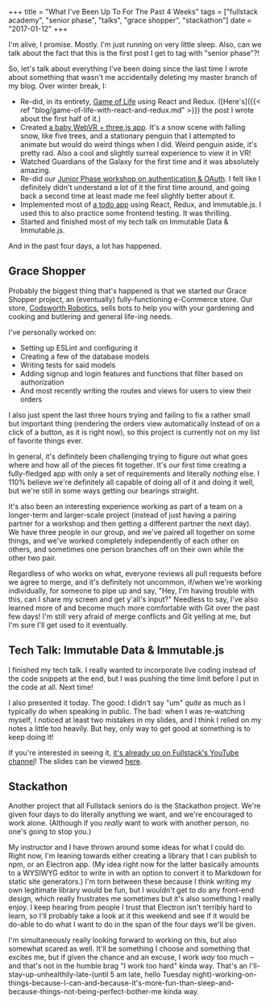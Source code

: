 +++
title = "What I've Been Up To For The Past 4 Weeks"
tags = ["fullstack academy", "senior phase", "talks", "grace shopper", "stackathon"]
date = "2017-01-12"
+++

I'm alive, I promise. Mostly. I'm just running on very little sleep. Also, can we talk about the fact that this is the first post I get to tag with "senior phase"?!

So, let's talk about everything I've been doing since the last time I wrote about something that wasn't me accidentally deleting my master branch of my blog. Over winter break, I:

* Re-did, in its entirety, [Game of Life](https://github.com/bethqiang/game-of-life) using React and Redux. ([Here's]({{< ref "blog/game-of-life-with-react-and-redux.md" >}}) the post I wrote about the first half of it.)
* Created [a baby WebVR + three.js app](https://github.com/bethqiang/vr-winter-wonderland). It's a snow scene with falling snow, like five trees, and a stationary penguin that I attempted to animate but would do weird things when I did. Weird penguin aside, it's pretty rad. Also a cool and slightly surreal experience to view it in VR!
* Watched Guardians of the Galaxy for the first time and it was absolutely amazing.
* Re-did our [Junior Phase workshop on authentication & OAuth](https://github.com/bethqiang/authentication-data-flow). I felt like I definitely didn't understand a lot of it the first time around, and going back a second time at least made me feel slightly better about it.
* Implemented most of [a todo app](https://github.com/bethqiang/todo-react-redux-immutable) using React, Redux, and Immutable.js. I used this to also practice some frontend testing. It was thrilling.
* Started and finished most of my tech talk on Immutable Data & Immutable.js.

And in the past four days, a lot has happened.

## Grace Shopper

Probably the biggest thing that's happened is that we started our Grace Shopper project, an (eventually) fully-functioning e-Commerce store. Our store, [Codsworth Robotics](https://github.com/Codsworth-Robotics/codsworth-robotics), sells bots to help you with your gardening and cooking and butlering and general life-ing needs.

I've personally worked on:

* Setting up ESLint and configuring it
* Creating a few of the database models
* Writing tests for said models
* Adding signup and login features and functions that filter based on authorization
* And most recently writing the routes and views for users to view their orders

I also just spent the last three hours trying and failing to fix a rather small but important thing (rendering the orders view automatically instead of on a click of a button, as it is right now), so this project is currently not on my list of favorite things ever.

In general, it's definitely been challenging trying to figure out what goes where and how all of the pieces fit together. It's our first time creating a fully-fledged app with only a set of requirements and literally *nothing* else. I 110% believe we're definitely all capable of doing all of it and doing it well, but we're still in some ways getting our bearings straight.

It's also been an interesting experience working as part of a team on a longer-term and larger-scale project (instead of just having a pairing partner for a workshop and then getting a different partner the next day). We have three people in our group, and we've paired all together on some things, and we've worked completely independently of each other on others, and sometimes one person branches off on their own while the other two pair.

Regardless of who works on what, everyone reviews all pull requests before we agree to merge, and it's definitely not uncommon, if/when we're working individually, for someone to pipe up and say, "Hey, I'm having trouble with this, can I share my screen and get y'all's input?" Needless to say, I've also learned more of and become much more comfortable with Git over the past few days! I'm still very afraid of merge conflicts and Git yelling at me, but I'm sure I'll get used to it eventually.

## Tech Talk: Immutable Data & Immutable.js

I finished my tech talk. I really wanted to incorporate live coding instead of the code snippets at the end, but I was pushing the time limit before I put in the code at all. Next time!

I also presented it today. The good: I didn't say "um" *quite* as much as I typically do when speaking in public. The bad: when I was re-watching myself, I noticed at least two mistakes in my slides, and I think I relied on my notes a little too heavily. But hey, only way to get good at something is to keep doing it!

If you're interested in seeing it, [it's already up on Fullstack's YouTube channel](https://www.youtube.com/watch?v=IDf-tpuj8Kw)! The slides can be viewed [here](https://speakerdeck.com/bethqiang/immutable-data-and-immutable-dot-js).

## Stackathon

Another project that all Fullstack seniors do is the Stackathon project. We're given four days to do literally anything we want, and we're encouraged to work alone. (Although if you *really* want to work with another person, no one's going to stop you.)

My instructor and I have thrown around some ideas for what I could do. Right now, I'm leaning towards either creating a library that I can publish to npm, or an Electron app. (My idea right now for the latter basically amounts to a WYSIWYG editor to write in with an option to convert it to Markdown for static site generators.) I'm torn between these because I think writing my own legitimate library would be fun, but I wouldn't get to do any front-end design, which really frustrates me sometimes but it's also something I really enjoy. I keep hearing from people I trust that Electron isn't terribly hard to learn, so I'll probably take a look at it this weekend and see if it would be do-able to do what I want to do in the span of the four days we'll be given.

I'm simultaneously really looking forward to working on this, but also somewhat scared as well. It'll be something I choose and something that excites me, but if given the chance and an excuse, I work *way* too much – and that's not in the humble brag "I work too hard" kinda way. That's an I'll-stay-up-unhealthily-late-(until 5 am late, hello Tuesday night)-working-on-things-because-I-can-and-because-it's-more-fun-than-sleep-and-because-things-not-being-perfect-bother-me kinda way.

